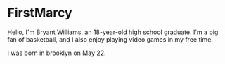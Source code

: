 # FirstMarcy
Hello, I'm Bryant Williams, an 18-year-old high school graduate. I'm a big fan of basketball, and I also enjoy playing video games in my free time.

I was born in brooklyn on May 22.
